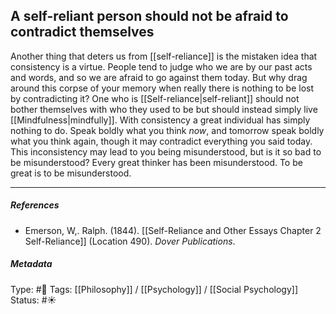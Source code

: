 ## A self-reliant person should not be afraid to contradict themselves  # 

Another thing that deters us from [[self-reliance]] is the mistaken idea that consistency is a virtue. People tend to judge who we are by our past acts and words, and so we are afraid to go against them today. But why drag around this corpse of your memory when really there is nothing to be lost by contradicting it? One who is [[Self-reliance|self-reliant]] should not bother themselves with who they used to be but should instead simply live [[Mindfulness|mindfully]]. With consistency a great individual has simply nothing to do. Speak boldly what you think _now_, and tomorrow speak boldly what you think again, though it may contradict everything you said today. This inconsistency may lead to you being misunderstood, but is it so bad to be misunderstood? Every great thinker has been misunderstood. To be great is to be misunderstood.

___

##### References

- Emerson, W,. Ralph. (1844). [[Self-Reliance and Other Essays Chapter 2 Self-Reliance]] (Location 490). _Dover Publications_.

##### Metadata

Type: #🔴 
Tags: [[Philosophy]] / [[Psychology]] / [[Social Psychology]] 
Status: #☀️ 